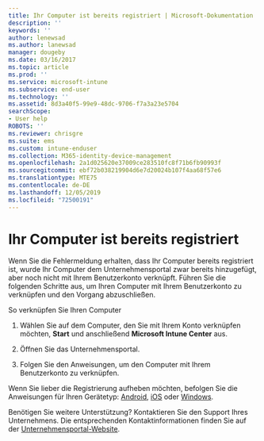 ```yaml
---
title: Ihr Computer ist bereits registriert | Microsoft-Dokumentation
description: ''
keywords: ''
author: lenewsad
ms.author: lanewsad
manager: dougeby
ms.date: 03/16/2017
ms.topic: article
ms.prod: ''
ms.service: microsoft-intune
ms.subservice: end-user
ms.technology: ''
ms.assetid: 8d3a40f5-99e9-48dc-9706-f7a3a23e5704
searchScope:
- User help
ROBOTS: ''
ms.reviewer: chrisgre
ms.suite: ems
ms.custom: intune-enduser
ms.collection: M365-identity-device-management
ms.openlocfilehash: 2a1d025620e37009ce283510fc8f71b6fb90993f
ms.sourcegitcommit: ebf72b038219904d6e7d20024b107f4aa68f57e6
ms.translationtype: MTE75
ms.contentlocale: de-DE
ms.lasthandoff: 12/05/2019
ms.locfileid: "72500191"
---
```

# <a name="your-computer-is-already-enrolled"></a>Ihr Computer ist bereits registriert

Wenn Sie die Fehlermeldung erhalten, dass Ihr Computer bereits registriert ist, wurde Ihr Computer dem Unternehmensportal zwar bereits hinzugefügt, aber noch nicht mit Ihrem Benutzerkonto verknüpft. Führen Sie die folgenden Schritte aus, um Ihren Computer mit Ihrem Benutzerkonto zu verknüpfen und den Vorgang abzuschließen.  

So verknüpfen Sie Ihren Computer

1. Wählen Sie auf dem Computer, den Sie mit Ihrem Konto verknüpfen möchten, **Start** und anschließend **Microsoft Intune Center** aus.

2. Öffnen Sie das Unternehmensportal.

3. Folgen Sie den Anweisungen, um den Computer mit Ihrem Benutzerkonto zu verknüpfen.

Wenn Sie lieber die Registrierung aufheben möchten, befolgen Sie die Anweisungen für Ihren Gerätetyp: [Android](unenroll-your-device-from-intune-android.md), [iOS](unenroll-your-device-from-intune-ios.md) oder [Windows](unenroll-your-device-from-intune-windows.md).

Benötigen Sie weitere Unterstützung? Kontaktieren Sie den Support Ihres Unternehmens. Die entsprechenden Kontaktinformationen finden Sie auf der [Unternehmensportal-Website](https://go.microsoft.com/fwlink/?linkid=2010980).
